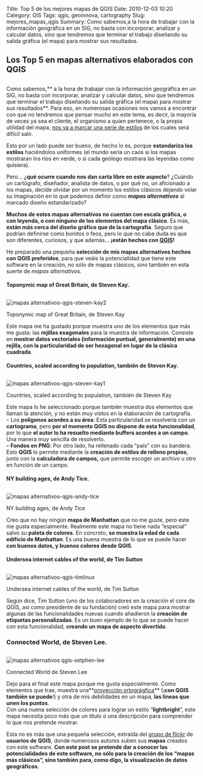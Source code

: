 Title: Top 5 de los mejores mapas de QGIS
Date: 2010-12-03 10:20
Category: GIS
Tags: qgis, geoinnova, cartography
Slug: mejores_mapas_qgis
Summary: Como sabemos,a la hora de trabajar con la información geográfica en un SIG, no basta con incorporar, analizar y calcular datos, sino que tendremos que terminar el trabajo diseñando su salida gráfica (el mapa) para mostrar sus resultados. 

## Los Top 5 en mapas alternativos elaborados con QGIS

## 

Como sabemos,** a la hora de trabajar con la información geográfica en un SIG, no basta con incorporar, analizar y calcular datos, sino que tendremos que terminar el trabajo diseñando su salida gráfica (el mapa) para mostrar sus resultados**. Para eso, en numerosas ocasiones nos vamos a encontrar con que no tendremos que pensar mucho en este tema, es decir, la mayoría de veces ya sea el cliente, el organismo a quien pertenece, o la propia utilidad del mapa, [nos va a marcar una serie de estilos](http://geoinnova.org/blog-territorio/nueva-edicion-del-libro-guia-designing-better-maps-de-esri/) de los cuales será difícil salir.

Esto por un lado puede ser bueno, de hecho lo es, porque **estandariza los estilos** haciéndolos uniformes (el mundo sería un caos si los mapas mostraran los ríos en verde, o si cada geólogo mostrara las leyendas como quisiera).

Pero… ¿**qué ocurre cuando nos dan carta libre en este aspecto**? ¿Cuándo un cartógrafo, diseñador, analista de datos, o por qué no, un aficionado a los mapas, decide olvidar por un momento los estilos clásicos dejando volar su imaginación en lo que podemos definir como _**mapas alternativos**_ al marcado diseño estandarizado?

**Muchos de estos mapas alternativos no cuentan con escala gráfica, o con leyenda, o con ninguno de los elementos del mapa clásico**. Es más, **están más cerca del diseño gráfico que de la cartografía**. Seguro que podrían definirse como bonitos o feos, pero lo que no cabe duda es que son diferentes, curiosos, y que además… **¡están hechos con [QGIS](http://geoinnova.org/cursos/qgis-sistemas-de-informacion-geografica/)!**

He preparado una pequeña **selección de mis mapas alternativos hechos con QGIS preferidos**, para que veáis la potencialidad que tiene este software en la creación, no sólo de mapas clásicos, sino también en esta suerte de _mapas alternativos_.

#### Toponymic map of Great Britain, de Steven Kay.

## 

![mapas alternativos-qgis-steven-kay2](http://geoinnova.org/blog-territorio/wp-content/uploads/2016/05/mapas-qgis-steven-kay2-1024x652.jpg)

Toponymic map of Great Britain, de Steven Kay

Este mapa me ha gustado porque muestra uno de los elementos que más me gusta: las **rejillas exagonales** para la muestra de información. Consiste en **mostrar datos vectoriales (información puntual, generalmente) en una rejilla, con la particularidad de ser hexagonal en lugar de la clásica cuadrada**.

#### Countries, scaled according to population, también de Steven Kay.

## 

![mapas alternativos-qgis-steven-kay1](http://geoinnova.org/blog-territorio/wp-content/uploads/2016/05/mapas-qgis-steven-kay1-1024x724.jpg)

Countries, scaled according to population, también de Steven Kay

Este mapa lo he seleccionado porque también muestra dos elementos que llaman la atención, y no están muy vistos en la elaboración de cartografía.  
– Los **polígonos acordes a su área**: Esta particularidad se resolvería con un **cartograma**, pero **por el momento QGIS no dispone de esta funcionalidad**, por lo que **el autor lo ha resuelto mediante buffers acordes a un campo**. Una manera muy sencilla de resolverlo.  
– **Fondos en PNG**: Por otro lado, ha rellenado cada “país” con su bandera. Esto **QGIS** lo permite mediante la **creación de estilos de relleno propios**, junto con la **calculadora de campos,** que permite escoger un archivo u otro en función de un campo.

#### NY building ages, de Andy Tice.

## 

![mapas alternativos-qgis-andy-tice](http://geoinnova.org/blog-territorio/wp-content/uploads/2016/05/mapas-qgis-andy-tice-1024x720.png)

NY building ages, de Andy Tice

Creo que no hay ningún **mapa de Manhattan** que no me guste, pero este me gusta especialmente. Realmente este mapa no tiene nada “especial” salvo su **paleta de colores**. En concreto, **se muestra la edad de cada edificio de Manhattan**. Es una buena muestra de lo que se puede hacer **con buenos datos, y buenos colores desde QGIS**.

#### Undersea internet cables of the world, de Tim Sutton

## 

![mapas alternativos-qgis-timlinux](http://geoinnova.org/blog-territorio/wp-content/uploads/2016/05/mapas-qgis-timlinux-1024x532.png)

Undersea internet cables of the world, de Tim Sutton

Según dice, Tim Sutton (uno de los colaboradores en la creación el core de QGIS, así como presidente de su fundación) creó este mapa para mostrar algunas de las funcionalidades nuevas cuando añadieron la **creación de etiquetas personalizadas**. Es un buen ejemplo de lo que se puede hacer con esta funcionalidad, **creando un mapa de aspecto divertido**.

### Connected World, de Steven Lee.

## 

![mapas alternativos qgis-setphen-lee](http://geoinnova.org/blog-territorio/wp-content/uploads/2016/05/mapas-qgis-setphen-lee-1024x717.png)

Connected World de Steven Lee

Dejo para el final este mapa porque me gusta especialmente. Como elementos que trae, muestra una**[proyección ortográgfica](https://es.wikipedia.org/wiki/Proyecci%C3%B3n_ortogr%C3%A1fica)** (¡**con QGIS también se puede**!) y otra de mis debilidades en un mapa, **las lineas que unen los puntos**.  
Con una nuena selección de colores para lograr un estilo “**lightbright**“, este mapa necesita poco más que un título o una descripción para comprender lo que nos pretende mostrar.

Esta no es más que una pequeña selección, extraída del [grupo de flickr](https://www.flickr.com/groups/qgis/pool/with/23879657709/) de **usuarios de QGIS**, donde numerosos autores suben sus **mapas** creados con este software. **Con este post se pretende dar a conocer las potencialidades de este software, no sólo para la creación de los “mapas más clásicos”, sino también para, como digo, la visualización de datos geográficos**.